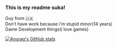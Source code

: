 ### This is my readme suka!

Guy from 🇺🇦<br/>
Don't have work because i'm stupid minor(14 years)<br/>
Game Development things(i love games)<br/>

[![Anurag's GitHub stats](https://github-readme-stats.vercel.app/api?username=Nenenenenenenenenenene&show_icons=true&theme=omni)](https://github.com/anuraghazra/github-readme-stats)
<!--
**Nenenenenenenenenenene/Nenenenenenenenenenene** is a ✨ _special_ ✨ repository because its `README.md` (this file) appears on your GitHub profile.

Here are some ideas to get you started:

- 🔭 I’m currently working on ...
- 🌱 I’m currently learning ...
- 👯 I’m looking to collaborate on ...
- 🤔 I’m looking for help with ...
- 💬 Ask me about ...
- 📫 How to reach me: ...
- 😄 Pronouns: ...
- ⚡ Fun fact: ...
-->
